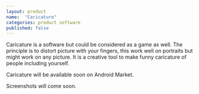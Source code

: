 ```yaml
---
layout: product
name:  "Caricature"
categories: product software
published: false
---
```


Caricature is a software but could be considered as a game as well. The principle is to distort picture with your fingers, this work well on portraits but might work on any picture. It is a creative tool to make funny caricature of people including yourself.

Caricature will be available soon on Android Market.

<div class="alert alert-danger" role="alert">
	<p>Screenshots will come soon.</p>
</div>